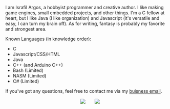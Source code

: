 I am Israfil Argos, a hobbyist programmer and creative author. I like making game engines, small embedded projects, and other things. I'm a C fellow at heart, but I like Java (I like organization) and Javascript (it's versatile and easy, I can turn my brain off). As for writing, fantasy is probably my favorite and strongest area.

Known Languages (in knowledge order):
- C
- Javascript/CSS/HTML
- Java
- C++ (and Arduino C++)
- Bash (Limited)
- NASM (Limited)
- C# (Limited)

If you've got any questions, feel free to contact me via my [buisness email](mailto:israfiel_buisness.nearly025@passfwd.com).

<div align="center">
      <img align="center" src="https://github-readme-stats.vercel.app/api?username=israfiel-a&theme=dark&show_icons=true&card_width=300&custom_title=Statistics" hspace="25">
      <img align="center" src="https://github-readme-stats.vercel.app/api/top-langs/?username=israfiel-a&theme=dark&layout=compact">
</div>
